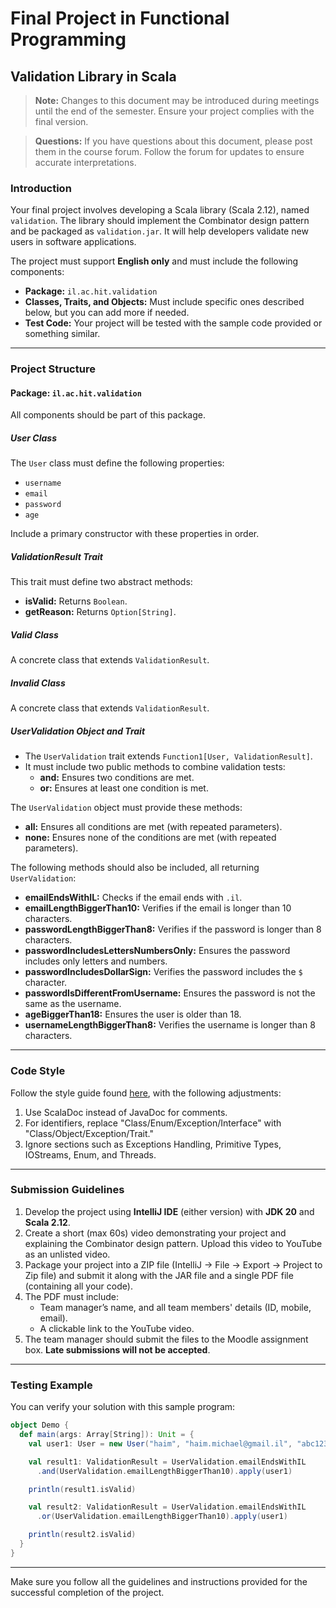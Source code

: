 # Final Project in Functional Programming  
## Validation Library in Scala

> **Note:** Changes to this document may be introduced during meetings until the end of the semester. Ensure your project complies with the final version.

> **Questions:** If you have questions about this document, please post them in the course forum. Follow the forum for updates to ensure accurate interpretations.

### Introduction

Your final project involves developing a Scala library (Scala 2.12), named `validation`. The library should implement the Combinator design pattern and be packaged as `validation.jar`. It will help developers validate new users in software applications.

The project must support **English only** and must include the following components:

- **Package:** `il.ac.hit.validation`
- **Classes, Traits, and Objects:** Must include specific ones described below, but you can add more if needed.
- **Test Code:** Your project will be tested with the sample code provided or something similar.

---

### Project Structure

#### Package: `il.ac.hit.validation`

All components should be part of this package.

##### User Class

The `User` class must define the following properties:

- `username`
- `email`
- `password`
- `age`

Include a primary constructor with these properties in order.

##### ValidationResult Trait

This trait must define two abstract methods:

- **isValid:** Returns `Boolean`.
- **getReason:** Returns `Option[String]`.

##### Valid Class

A concrete class that extends `ValidationResult`.

##### Invalid Class

A concrete class that extends `ValidationResult`.

##### UserValidation Object and Trait

- The `UserValidation` trait extends `Function1[User, ValidationResult]`.
- It must include two public methods to combine validation tests:
  - **and:** Ensures two conditions are met.
  - **or:** Ensures at least one condition is met.

The `UserValidation` object must provide these methods:

- **all:** Ensures all conditions are met (with repeated parameters).
- **none:** Ensures none of the conditions are met (with repeated parameters).

The following methods should also be included, all returning `UserValidation`:

- **emailEndsWithIL:** Checks if the email ends with `.il`.
- **emailLengthBiggerThan10:** Verifies if the email is longer than 10 characters.
- **passwordLengthBiggerThan8:** Verifies if the password is longer than 8 characters.
- **passwordIncludesLettersNumbersOnly:** Ensures the password includes only letters and numbers.
- **passwordIncludesDollarSign:** Verifies the password includes the `$` character.
- **passwordIsDifferentFromUsername:** Ensures the password is not the same as the username.
- **ageBiggerThan18:** Ensures the user is older than 18.
- **usernameLengthBiggerThan8:** Verifies the username is longer than 8 characters.

---

### Code Style

Follow the style guide found [here](https://tinyurl.com/javapoints), with the following adjustments:

1. Use ScalaDoc instead of JavaDoc for comments.
2. For identifiers, replace "Class/Enum/Exception/Interface" with "Class/Object/Exception/Trait."
3. Ignore sections such as Exceptions Handling, Primitive Types, IOStreams, Enum, and Threads.

---

### Submission Guidelines

1. Develop the project using **IntelliJ IDE** (either version) with **JDK 20** and **Scala 2.12**.
2. Create a short (max 60s) video demonstrating your project and explaining the Combinator design pattern. Upload this video to YouTube as an unlisted video.
3. Package your project into a ZIP file (IntelliJ → File → Export → Project to Zip file) and submit it along with the JAR file and a single PDF file (containing all your code).
4. The PDF must include:
   - Team manager’s name, and all team members' details (ID, mobile, email).
   - A clickable link to the YouTube video.
5. The team manager should submit the files to the Moodle assignment box. **Late submissions will not be accepted**.

---

### Testing Example

You can verify your solution with this sample program:

```scala
object Demo {
  def main(args: Array[String]): Unit = {
    val user1: User = new User("haim", "haim.michael@gmail.il", "abc123", 33)

    val result1: ValidationResult = UserValidation.emailEndsWithIL
      .and(UserValidation.emailLengthBiggerThan10).apply(user1)

    println(result1.isValid)

    val result2: ValidationResult = UserValidation.emailEndsWithIL
      .or(UserValidation.emailLengthBiggerThan10).apply(user1)

    println(result2.isValid)
  }
}
```

---

Make sure you follow all the guidelines and instructions provided for the successful completion of the project.
```
